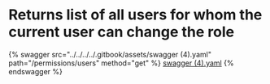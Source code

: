 # Returns list of all users for whom the current user can change the role

{% swagger src="../../../../.gitbook/assets/swagger (4).yaml" path="/permissions/users" method="get" %}
[swagger (4).yaml](<../../../../.gitbook/assets/swagger (4).yaml>)
{% endswagger %}
